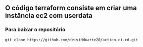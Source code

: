 ## O código terraform consiste em criar uma instância ec2 com userdata

### Para baixar o repositório
`git clone https://github.com/deividduarte20/action-ci-cd.git`

